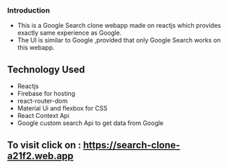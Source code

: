 ### Introduction
- This is a Google Search clone webapp made on reactjs which provides exactly same experience as Google.
- The UI is similar to Google ,provided that only Google Search works on this webapp.

## Technology Used
- Reactjs
- Firebase for hosting
- react-router-dom
- Material Ui and flexbox for CSS
- React Context Api
- Google custom search Api to get data from Google

## To visit click on : https://search-clone-a21f2.web.app

